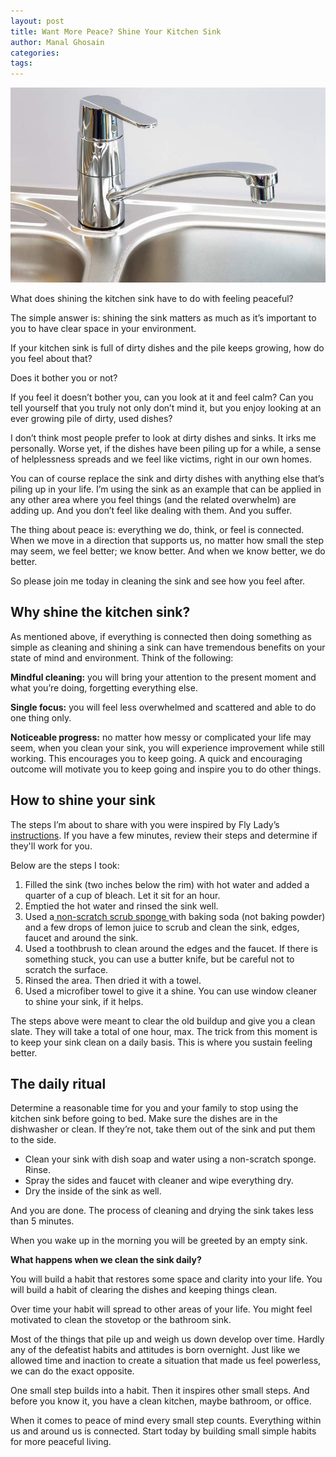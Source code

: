 ```yaml
---
layout: post
title: Want More Peace? Shine Your Kitchen Sink
author: Manal Ghosain
categories:
tags:
---
```


![Kitchen sink](/images/sink.jpg)

What does shining the kitchen sink have to do with feeling peaceful?

The simple answer is: shining the sink matters as much as it’s important to you to have clear space in your environment.

If your kitchen sink is full of dirty dishes and the pile keeps growing, how do you feel about that?

Does it bother you or not?

If you feel it doesn’t bother you, can you look at it and feel calm? Can you tell yourself that you truly not only don’t mind it, but you enjoy looking at an ever growing pile of dirty, used dishes?

I don’t think most people prefer to look at dirty dishes and sinks. It irks me personally. Worse yet, if the dishes have been piling up for a while, a sense of helplessness spreads and we feel like victims, right in our own homes.

You can of course replace the sink and dirty dishes with anything else that’s piling up in your life. I’m using the sink as an example that can be applied in any other area where you feel things (and the related overwhelm) are adding up. And you don’t feel like dealing with them. And you suffer.

The thing about peace is: everything we do, think, or feel is connected. When we move in a direction that supports us, no matter how small the step may seem, we feel better; we know better. And when we know better, we do better.

So please join me today in cleaning the sink and see how you feel after.

## Why shine the kitchen sink?

As mentioned above, if everything is connected then doing something as simple as cleaning and shining a sink can have tremendous benefits on your state of mind and environment. Think of the following: 

**Mindful cleaning:** you will bring your attention to the present moment and what you’re doing, forgetting everything else. 

**Single focus:** you will feel less overwhelmed and scattered and able to do one thing only. 

**Noticeable progress:** no matter how messy or complicated your life may seem, when you clean your sink, you will experience improvement while still working. This encourages you to keep going. A quick and encouraging outcome will motivate you to keep going and inspire you to do other things. 

## How to shine your sink

The steps I’m about to share with you were inspired by Fly Lady’s [instructions](http://www.flylady.net/d/getting-started/flying-lessons/shine-sink/). If you have a few minutes, review their steps and determine if they'll work for you. 

Below are the steps I took:

  1. Filled the sink (two inches below the rim) with hot water and added a quarter of a cup of bleach. Let it sit for an hour.
  2. Emptied the hot water and rinsed the sink well.
  3. Used a[ non-scratch scrub sponge ](http://www.scotch-brite.com/wps/portal/3M/en_US/Scotch-BriteBrand/Scotch-Brite/Products/Product-Catalog/~/Non-Scratch-Scrub-Sponge?N=5941656&rt=rud)with baking soda (not baking powder) and a few drops of lemon juice to scrub and clean the sink, edges, faucet and around the sink.
  4. Used a toothbrush to clean around the edges and the faucet. If there is something stuck, you can use a butter knife, but be careful not to scratch the surface.
  5. Rinsed the area. Then dried it with a towel.
  6. Used a microfiber towel to give it a shine. You can use window cleaner to shine your sink, if it helps.

The steps above were meant to clear the old buildup and give you a clean slate. They will take a total of one hour, max. The trick from this moment is to keep your sink clean on a daily basis. This is where you sustain feeling better. 

## The daily ritual

Determine a reasonable time for you and your family to stop using the kitchen sink before going to bed. Make sure the dishes are in the dishwasher or clean. If they’re not, take them out of the sink and put them to the side. 

  * Clean your sink with dish soap and water using a non-scratch sponge. Rinse.
  * Spray the sides and faucet with cleaner and wipe everything dry.
  * Dry the inside of the sink as well.

And you are done. The process of cleaning and drying the sink takes less than 5 minutes. 

When you wake up in the morning you will be greeted by an empty sink. 

**What happens when we clean the sink daily?** 

You will build a habit that restores some space and clarity into your life. You will build a habit of clearing the dishes and keeping things clean. 

Over time your habit will spread to other areas of your life. You might feel motivated to clean the stovetop or the bathroom sink. 

Most of the things that pile up and weigh us down develop over time. Hardly any of the defeatist habits and attitudes is born overnight. Just like we allowed time and inaction to create a situation that made us feel powerless, we can do the exact opposite. 

One small step builds into a habit. Then it inspires other small steps. And before you know it, you have a clean kitchen, maybe bathroom, or office. 

When it comes to peace of mind every small step counts. Everything within us and around us is connected. Start today by building small simple habits for more peaceful living. 

